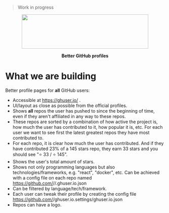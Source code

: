 > Work in progress

<p align="center">
  <a href="https://github.com/AurelienLourot/ghuser.io">
    <img src="https://rawgit.com/AurelienLourot/ghuser.io/master/logo.png"
         width="400" height="108" />
  </a>
</p>
<p align="center">
  <b>Better GitHub profiles</b>
</p>

# What we are building

Better profile pages for **all** GitHub users:

* Accessible at https://ghuser.io/<github-username> .
* UI/layout as close as possible from the official profiles.
* Shows **all** repos the user has pushed to since the beginning of time, even if they aren't
  affiliated in any way to these repos.
* These repos are sorted by a combination of how active the project is, how much the user has
  contributed to it, how popular it is, etc. For each user we want to see first the latest greatest
  repos they have most contributed to.
* For each repo, it is clear how much the user has contributed. And if they have contributed 23% of
  a 145 stars repo, they earn 33 stars and you should see ":star: 33 / :star: 145".
* Shows the user's total amount of stars.
* Shows not only programming languages but also technologies/frameworks, e.g. "react", "docker",
  etc. Can be achieved with a config file on each repo
  named https://github.com/<orga-or-user>/<project>/.ghuser.io.json
* Can be filtered by language/tech/framework.
* Each user can tweak their profile by creating the config file
  https://github.com/<user>/ghuser.io.settings/ghuser.io.json
* Repos can have a logo.
